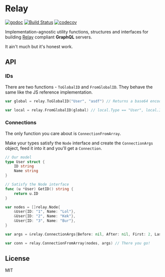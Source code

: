 # Relay

[![godoc](https://img.shields.io/badge/godoc-reference-blue.svg)](https://godoc.org/github.com/oreqizer/go-relay)
[![Build Status](https://travis-ci.org/oreqizer/go-relay.svg?branch=master)](https://travis-ci.org/oreqizer/go-relay)
[![codecov](https://codecov.io/gh/oreqizer/go-relay/branch/master/graph/badge.svg)](https://codecov.io/gh/oreqizer/go-relay)

Implementation-agnostic utility functions, structures and interfaces for building [Relay](https://facebook.github.io/relay/docs/en/graphql-server-specification.html) compliant **GraphQL** servers.

It ain't much but it's honest work.

## API

### IDs

There are two functions - `ToGlobalID` and `FromGlobalID`. They behave the same like the JS reference implementation.

```go
var global = relay.ToGlobalID("User", "asdf") // Returns a base64 encoded string

var local = relay.FromGlobalID(global) // local.Type == "User", local.ID == "asdf"
```

### Connections

The only function you care about is `ConnectionFromArray`.

Make your types satisfy the `Node` interface and create the `ConnectionArgs` object, feed it into it and you'll get a `Connection`.

```go
// Our model
type User struct {
	ID string
	Name string
}

// Satisfy the Node interface
func (u *User) GetID() string {
	return u.ID
}

var nodes = []relay.Node{
	&User{ID: "1", Name: "Lol"},
	&User{ID: "2", Name: "Kek"},
	&User{ID: "3", Name: "Bur"},
}

var args = &relay.ConnectionArgs{Before: nil, After: nil, First: 2, Last: 0}

var conn = relay.ConnectionFromArray(nodes, args) // There you go!
```

## License

MIT
